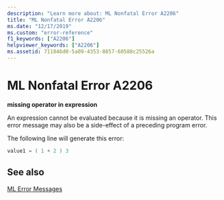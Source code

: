 ```yaml
---
description: "Learn more about: ML Nonfatal Error A2206"
title: "ML Nonfatal Error A2206"
ms.date: "12/17/2019"
ms.custom: "error-reference"
f1_keywords: ["A2206"]
helpviewer_keywords: ["A2206"]
ms.assetid: 711846d0-5a09-4353-8857-60588c25526a
---
```

# ML Nonfatal Error A2206

**missing operator in expression**

An expression cannot be evaluated because it is missing an operator. This error message may also be a side-effect of a preceding program error.

The following line will generate this error:

```asm
value1 = ( 1 + 2 ) 3
```

## See also

[ML Error Messages](ml-error-messages.md)

